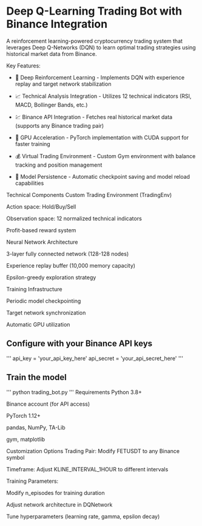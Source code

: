 # Deep Q-Learning Trading Bot with Binance Integration

A reinforcement learning-powered cryptocurrency trading system that leverages Deep Q-Networks (DQN) to learn optimal trading strategies using historical market data from Binance.

Key Features:
+ 🧠 Deep Reinforcement Learning - Implements DQN with experience replay and target network stabilization

+ 📈 Technical Analysis Integration - Utilizes 12 technical indicators (RSI, MACD, Bollinger Bands, etc.)

+ 💹 Binance API Integration - Fetches real historical market data (supports any Binance trading pair)

+ 🚀 GPU Acceleration - PyTorch implementation with CUDA support for faster training

+ 💰 Virtual Trading Environment - Custom Gym environment with balance tracking and position management

+ 🔄 Model Persistence - Automatic checkpoint saving and model reload capabilities

Technical Components
Custom Trading Environment (TradingEnv)

Action space: Hold/Buy/Sell

Observation space: 12 normalized technical indicators

Profit-based reward system

Neural Network Architecture

3-layer fully connected network (128-128 nodes)

Experience replay buffer (10,000 memory capacity)

Epsilon-greedy exploration strategy

Training Infrastructure

Periodic model checkpointing

Target network synchronization

Automatic GPU utilization


## Configure with your Binance API keys
'''
api_key = 'your_api_key_here'
api_secret = 'your_api_secret_here'
'''

## Train the model
'''
python trading_bot.py
'''
Requirements
Python 3.8+

Binance account (for API access)

PyTorch 1.12+

pandas, NumPy, TA-Lib

gym, matplotlib

Customization Options
Trading Pair: Modify FETUSDT to any Binance symbol

Timeframe: Adjust KLINE_INTERVAL_1HOUR to different intervals

Training Parameters:

Modify n_episodes for training duration

Adjust network architecture in DQNetwork

Tune hyperparameters (learning rate, gamma, epsilon decay)
